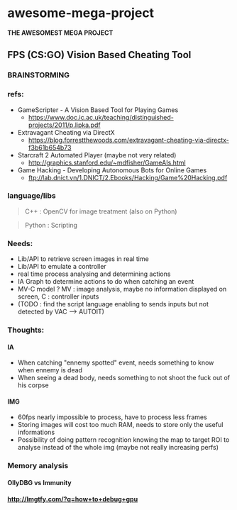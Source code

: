 # awesome-mega-project
 **THE AWESOMEST MEGA PROJECT**

## FPS (CS:GO) Vision Based Cheating Tool

### BRAINSTORMING

### refs: 
- GameScripter - A Vision Based Tool for Playing Games
  - https://www.doc.ic.ac.uk/teaching/distinguished-projects/2011/p.lipka.pdf
- Extravagant Cheating via DirectX
  - https://blog.forrestthewoods.com/extravagant-cheating-via-directx-f3b61b654b73
- Starcraft 2 Automated Player (maybe not very related)
  - http://graphics.stanford.edu/~mdfisher/GameAIs.html
- Game Hacking - Developing Autonomous Bots for Online Games
  - ftp://lab.dnict.vn/1.DNICT/2.Ebooks/Hacking/Game%20Hacking.pdf

### language/libs
>C++ : OpenCV for image treatment (also on Python)

>Python : Scripting

### Needs:
- Lib/API to retrieve screen images in real time
- Lib/API to emulate a controller
- real time process analysing and determining actions
- IA Graph to determine actions to do when catching an event
- MV-C model ? MV : image analysis, maybe no information displayed on screen, C : controller inputs
- (TODO : find the script language enabling to sends inputs but not detected by VAC --> AUTOIT)

### Thoughts: 
#### IA
- When catching "ennemy spotted" event, needs something to know when ennemy is dead
- When seeing a dead body, needs something to not shoot the fuck out of his corpse
#### IMG
- 60fps nearly impossible to process, have to process less frames
- Storing images will cost too much RAM, needs to store only the useful informations 
- Possibility of doing pattern recognition knowing the map to target ROI to analyse instead of the whole img (maybe not really increasing perfs)

### Memory analysis
#### OllyDBG vs Immunity
#### http://lmgtfy.com/?q=how+to+debug+gpu
